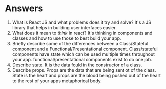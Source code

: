 # Answers

1.  What is React JS and what problems does it try and solve?
    It's a JS library that helps in building user interfaces easier.
1.  What does it mean to _think_ in react?
    It's thinking in components and classes and how to use those to best build your app.
1.  Briefly describe some of the differences between a Class/Stateful component and a Functional/Presentational component.
    Class/stateful components have state which can be used multiple times throughout your app. functional/presentational components exist to do one job.
1.  Describe state.
    It is the data fould in the constructor of a class.
1.  Describe props.
    Props are the data that are being sent ot of the class. State is the heart and props are the blood being pushed out of the heart to the rest of your apps metaphorical body.
